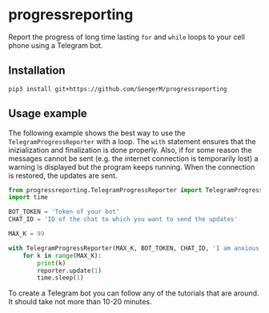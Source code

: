 # progressreporting

Report the progress of long time lasting ```for``` and ```while``` loops to your cell phone using a Telegram bot.

## Installation

```
pip3 install git+https://github.com/SengerM/progressreporting
```

## Usage example

The following example shows the best way to use the ```TelegramProgressReporter``` with a loop. The ```with``` statement ensures that the inizialization and finalization is done properly. Also, if for some reason the messages cannot be sent (e.g. the internet connection is temporarily lost) a warning is displayed but the program keeps running. When the connection is restored, the updates are sent.

```Python
from progressreporting.TelegramProgressReporter import TelegramProgressReporter
import time

BOT_TOKEN = 'Token of your bot'
CHAT_ID = 'ID of the chat to which you want to send the updates'

MAX_K = 99

with TelegramProgressReporter(MAX_K, BOT_TOKEN, CHAT_ID, 'I am anxious about this loop') as reporter:
	for k in range(MAX_K):
		print(k)
		reporter.update(1)
		time.sleep(1)
```

To create a Telegram bot you can follow any of the tutorials that are around. It should take not more than 10-20 minutes.
